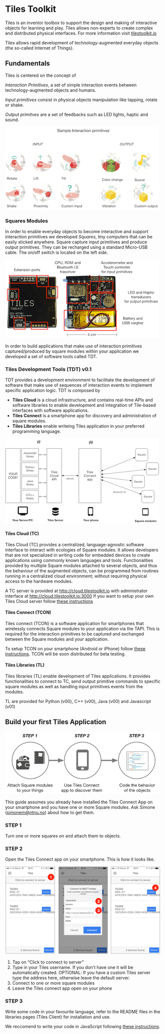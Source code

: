 # Tiles Toolkit 

Tiles is an inventor toolbox to support the design and making of interactive objects for learning and play. Tiles allows non-experts to create complex and distributed physical interfaces. For more information visit [tilestoolkit.io](http://tilestoolkit.io)

Tiles allows rapid development of technology-augmented everyday objects (the so-called Internet of Things).

## Fundamentals

Tiles is centered on the concept of 

*Interaction Primitives*, a set of simple interaction events between technology-augmented objects and humans. 

*Input primitives* consist in physical objects manipulation like tapping, rotate or shake. 

*Output primitves* are a set of feedbacks such as LED lights, haptic and sound.

![Interaction Primitive](imgs/primitives.png)

### Squares Modules

In order to enable everyday objects to become interactive and support interaction primitives we developed *Squares*, tiny computers that can be easily sticked anywhere. Square capture input primitives and produce output primitives. They can be recharged using a standard Micro-USB cable. The on/off switch is located on the left side.

![Squares modules](imgs/squares.png)

In order to build applications that make use of interaction primitives captured/produced by square modules within your application we developed a set of software tools called TDT.

### Tiles Development Tools (TDT) v0.1

TDT provides a development environment to facilitate the development of software that make use of sequences of interaction events to implement specific application logic. TDT is composed by 
- **Tiles Cloud** is a cloud infrastructure, and contains real-time APIs and software libraries to enable development and integration of Tile-based interfaces with software applications.
- **Tiles Connect** is a smartphone app for discovery and administration of square modules.
- **Tiles Libraries** enable writeing Tiles application in your preferred programming language.

![alt text](imgs/TDT.png)

#### Tiles Cloud (TC)

Tiles Cloud (TC) provides a centralized, language-agnostic software interface to interact with ecologies of Square modules. It allows developers that are not specialized in writing code for embedded devices to create applications using commonly known languages and tools. Functionalities provided by multiple Square modules attached to several objects, and thus the behaviour of the augmented objects, can be programmed from routines running in a centralized cloud environment; without requiring physical access to the hardware modules. 

A TC server is provided at http://cloud.tilestoolkit.io with administrator interface at http://cloud.tilestoolkit.io:3000
If you want to setup your own Tiles Cloud server follow [these instructions](https://github.com/simonem/tiles-dev-sw/tree/master/Tiles%20CLOUD/api-server)

#### Tiles Connect (TCON)

Tiles connect (TCON) is a software application for smartphones that wirelessly connects Square modules to your application via the TAPI. This is required for the interaction primitives to be captured and exchanged between the Square modules and your application. 

To setup TCON on your smartphone (Android or iPhone) follow [these instructions](https://github.com/simonem/tiles-dev-sw/tree/master/Tiles%20MOBILE). TCON will be soon distributed for beta testing.

#### Tiles Libraries (TL)

Tiles libraries (TL) enable development of Tiles applications. It provides functionalities to connect to TC, send output primitive commands to specific square modules as well as handling input primitives events from the modules.

TL are provided for Python (v00), C++ (v00), Java (v00) and Javascript (v01)

## Build your first Tiles Application

![Tiles Development process](imgs/dev_process.png)

This guide assumes you already have installed the Tiles Connect App on your smartphone and you have one or more Square modules. Ask Simone (simonem@ntnu.no) about how to get them.

### STEP 1

Turn one or more squares on and attach them to objects.

### STEP 2 

Open the Tiles Connect app on your smartphone. This is how it looks like.

![Tiles Connect App](imgs/tiles_connect.png)

1. Tap on “Click to connect to server” 
2. Type in your Tiles username. If you don’t have one it will be automatically created. OPTIONAL: If you have a custom Tiles server type the address here, otherwise leave the default server.
3. Connect to one or more square modules
4. Leave the Tiles connect app open on your phone

### STEP 3

Write some code in your favourite language, refer to the README files in the libraries pages (Tiles Client) for installation and use. 

We reccomend to write your code in JavaScript following [these instructions](https://github.com/simonem/tiles-dev-sw/tree/master/Tiles%20CLIENTS/js).